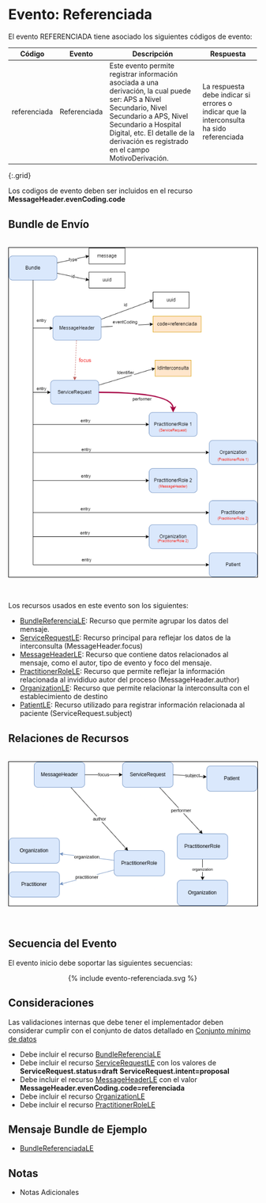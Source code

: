 # Evento: Referenciada

El evento REFERENCIADA tiene asociado los siguientes códigos de evento: 


| Código | Evento| Descripción | Respuesta |
|--------|-------|-------------|-----------|
| referenciada | Referenciada | Este evento permite registrar información asociada a una derivación, la cual puede ser: APS a Nivel Secundario, Nivel Secundario a APS, Nivel Secundario a Hospital Digital, etc. El detalle de la derivación es registrado en el campo MotivoDerivación. | La respuesta debe indicar si errores o indicar que la interconsulta ha sido referenciada |
{:.grid}

Los codigos de evento deben ser incluidos en el recurso **MessageHeader.evenCoding.code**



## Bundle de Envío

<br>
<div align="center" >
  <img  style="border: 1px solid; color: black;" src="referenciada-evento.png"> 
  <p></p>
</div>
<br>

Los recursos usados en este evento son los siguientes:

* [BundleReferenciaLE](StructureDefinition-BundleReferenciaLE.html): Recurso que permite agrupar los datos del mensaje.
* [ServiceRequestLE](StructureDefinition-ServiceRequestLE.html): Recurso principal para reflejar los datos de la interconsulta (MessageHeader.focus)
* [MessageHeaderLE](StructureDefinition-MessageHeaderLE.html): Recurso que contiene datos relacionados al mensaje, como el autor, tipo de evento y foco del mensaje.
* [PractitionerRoleLE](StructureDefinition-PractitionerRoleLE.html): Recurso que permite reflejar la información relacionada al invididuo autor del proceso (MessageHeader.author)
* [OrganizationLE](StructureDefinition-OrganizationLE.html): Recurso que permite relacionar la interconsulta con el establecimiento de destino
* [PatientLE](StructureDefinition-PatientLE.html): Recurso utilizado para registrar información relacionada al paciente (ServiceRequest.subject)
## Relaciones de Recursos

<br>
<div align="center" >
  <img  style="border: 1px solid; color: black;" src="referenciada-recursos.png"> 
  <p></p>
</div>
<br>


## Secuencia del Evento

El evento inicio debe soportar las siguientes secuencias:
<div align="center" >
{% include evento-referenciada.svg %}
</div>

## Consideraciones

Las validaciones internas que debe tener el implementador deben considerar cumplir con el conjunto de datos detallado en [Conjunto mínimo de datos](https://docs.google.com/spreadsheets/d/1FfW2gQvTMJbNpr2mH2DFpsftkMEPr5CW2ed9MkryuH4/edit#gid=1586023761&range=A3)

* Debe incluir el recurso [BundleReferenciaLE](StructureDefinition-BundleReferenciaLE.html)
* Debe incluir el recurso [ServiceRequestLE](StructureDefinition-ServiceRequestLE.html) con los valores de **ServiceRequest.status=draft** **ServiceRequest.intent=proposal** 
* Debe incluir el recurso [MessageHeaderLE](StructureDefinition-MessageHeaderLE.html) con el valor **MessageHeader.evenCoding.code=referenciada** 
* Debe incluir el recurso [OrganizationLE](StructureDefinition-OrganizationLE.html)
* Debe incluir el recurso [PractitionerRoleLE](StructureDefinition-PractitionerRoleLE.html)

## Mensaje Bundle de Ejemplo

* [BundleReferenciadaLE](Bundle-EjemploBundleReferencia.html)

## Notas

* Notas Adicionales






